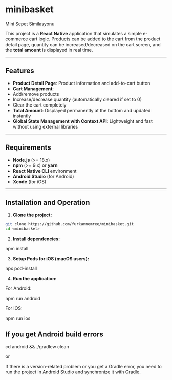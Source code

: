 # minibasket
Mini Sepet Similasyonu

This project is a **React Native** application that simulates a simple e-commerce cart logic.
Products can be added to the cart from the product detail page, quantity can be increased/decreased on the cart screen, and the **total amount** is displayed in real time.

---

## Features

- **Product Detail Page**: Product information and add-to-cart button
- **Cart Management**:
- Add/remove products
- Increase/decrease quantity (automatically cleared if set to 0)
- Clear the cart completely
- **Total Amount**: Displayed permanently at the bottom and updated instantly
- **Global State Management with Context API**: Lightweight and fast without using external libraries

---

## Requirements

- **Node.js** (>= 18.x)
- **npm** (>= 9.x) or **yarn**
- **React Native CLI** environment
- **Android Studio** (for Android)
- **Xcode** (for iOS)

---

## Installation and Operation

1. **Clone the project:**

```bash
git clone https://github.com/furkannemree/minibasket.git
cd <minibasket>
```

2. **Install dependencies:**

npm install

3. **Setup Pods for iOS (macOS users):**

npx pod-install

4. **Run the application:**

For Android:

npm run android

For IOS:

npm run ios


## If you get Android build errors

cd android && ./gradlew clean

or

If there is a version-related problem or you get a Gradle error, you need to run the project in Android Studio and synchronize it with Gradle.